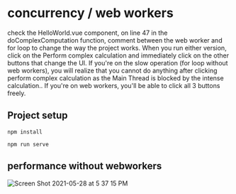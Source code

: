 # concurrency / web workers

check the HelloWorld.vue component, on line 47 in the doComplexComputation function, comment between the web worker and for loop to change the way the project works. When you run either version, click on the Perform complex calculation and immediately click on the other buttons that change the UI. If you're on the slow operation (for loop without web workers), you will realize that you cannot do anything after clicking perform complex calculation as the Main Thread is blocked by the intense calculation.. If you're on web workers, you'll be able to click all 3 buttons freely. 


## Project setup
```
npm install 
```

```
npm run serve
```

## performance without webworkers

![Screen Shot 2021-05-28 at 5 37 15 PM](https://user-images.githubusercontent.com/24571899/120229207-a0581f00-c21a-11eb-86aa-a37c97e1eaad.png)

